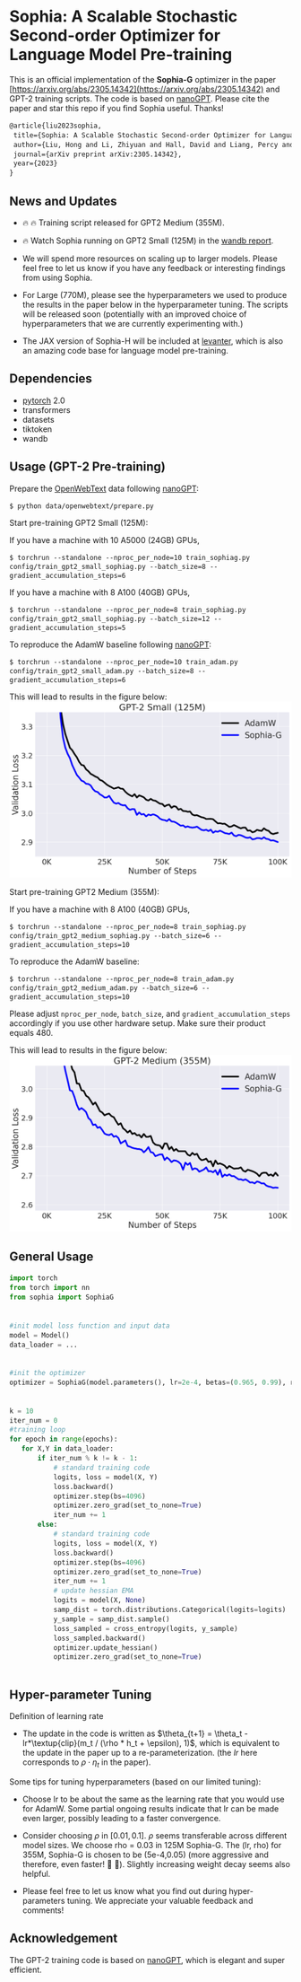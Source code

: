 # Sophia: A Scalable Stochastic Second-order Optimizer for Language Model Pre-training


This is an official implementation of the **Sophia-G** optimizer in the paper [https://arxiv.org/abs/2305.14342](https://arxiv.org/abs/2305.14342) and GPT-2 training scripts. The code is based on [nanoGPT](https://github.com/karpathy/nanoGPT/). Please cite the paper and star this repo if you find Sophia useful. Thanks!


```tex
@article{liu2023sophia,
 title={Sophia: A Scalable Stochastic Second-order Optimizer for Language Model Pre-training},
 author={Liu, Hong and Li, Zhiyuan and Hall, David and Liang, Percy and Ma, Tengyu},
 journal={arXiv preprint arXiv:2305.14342},
 year={2023}
}
```


## News and Updates
- :fire: :fire: Training script released for GPT2 Medium (355M).
- :fire: Watch Sophia running on GPT2 Small (125M) in the [wandb report](https://api.wandb.ai/links/hliu99/o4mrh3ry).

- We will spend more resources on scaling up to larger models. Please feel free to let us know if you have any feedback or interesting findings from using Sophia.


- For Large (770M), please see the hyperparameters we used to produce the results in the paper below in the hyperparameter tuning. The scripts will be released soon (potentially with an improved choice of hyperparameters that we are currently experimenting with.)
- The JAX version of Sophia-H will be included at [levanter](https://github.com/stanford-crfm/levanter), which is also an amazing code base for language model pre-training.








## Dependencies


- [pytorch](https://pytorch.org) 2.0
- transformers
- datasets
- tiktoken
- wandb


## Usage (GPT-2 Pre-training)

Prepare the [OpenWebText](https://huggingface.co/datasets/openwebtext) data following [nanoGPT](https://github.com/karpathy/nanoGPT/):
```
$ python data/openwebtext/prepare.py
```
Start pre-training GPT2 Small (125M):

If you have a machine with 10 A5000 (24GB) GPUs,
```
$ torchrun --standalone --nproc_per_node=10 train_sophiag.py config/train_gpt2_small_sophiag.py --batch_size=8 --gradient_accumulation_steps=6
```
If you have a machine with 8 A100 (40GB) GPUs,
```
$ torchrun --standalone --nproc_per_node=8 train_sophiag.py config/train_gpt2_small_sophiag.py --batch_size=12 --gradient_accumulation_steps=5
```

To reproduce the AdamW baseline following [nanoGPT](https://github.com/karpathy/nanoGPT/):
```
$ torchrun --standalone --nproc_per_node=10 train_adam.py config/train_gpt2_small_adam.py --batch_size=8 --gradient_accumulation_steps=6
```

This will lead to results in the figure below:
![repro125m](assets/small_100k_plus.png)

Start pre-training GPT2 Medium (355M):

If you have a machine with 8 A100 (40GB) GPUs,
```
$ torchrun --standalone --nproc_per_node=8 train_sophiag.py config/train_gpt2_medium_sophiag.py --batch_size=6 --gradient_accumulation_steps=10
```

To reproduce the AdamW baseline:
```
$ torchrun --standalone --nproc_per_node=8 train_adam.py config/train_gpt2_medium_adam.py --batch_size=6 --gradient_accumulation_steps=10
```

Please adjust ```nproc_per_node```, ```batch_size```, and ```gradient_accumulation_steps``` accordingly if you use other hardware setup. Make sure their product equals 480.


This will lead to results in the figure below:
![repro355m](assets/medium_100k_plus.png)


## General Usage


```python
import torch
from torch import nn
from sophia import SophiaG


#init model loss function and input data
model = Model()
data_loader = ...


#init the optimizer
optimizer = SophiaG(model.parameters(), lr=2e-4, betas=(0.965, 0.99), rho = 0.01, weight_decay=1e-1)


k = 10
iter_num = 0
#training loop
for epoch in range(epochs):
   for X,Y in data_loader:
       if iter_num % k != k - 1:
           # standard training code
           logits, loss = model(X, Y)
           loss.backward()
           optimizer.step(bs=4096)
           optimizer.zero_grad(set_to_none=True)
           iter_num += 1
       else:
           # standard training code
           logits, loss = model(X, Y)
           loss.backward()
           optimizer.step(bs=4096)
           optimizer.zero_grad(set_to_none=True)
           iter_num += 1
           # update hessian EMA
           logits = model(X, None)
           samp_dist = torch.distributions.Categorical(logits=logits)
           y_sample = samp_dist.sample()
           loss_sampled = cross_entropy(logits, y_sample)
           loss_sampled.backward()
           optimizer.update_hessian()
           optimizer.zero_grad(set_to_none=True)
          
```


## Hyper-parameter Tuning

Definition of learning rate 
- The update in the code is written as $\theta_{t+1} = \theta_t - lr*\textup{clip}(m_t / (\rho * h_t + \epsilon), 1)$, which is equivalent to the update in the paper up to a re-parameterization. (the $lr$ here corresponds to $\rho \cdot \eta_t$ in the paper). 


Some tips for tuning hyperparameters (based on our limited tuning):  
- Choose lr to be about the same as the learning rate that you would use for AdamW. Some partial ongoing results indicate that lr can be made even larger, possibly leading to a faster convergence.

- Consider choosing $\rho$ in $[0.01, 0.1]$. $\rho$ seems transferable across different model sizes. We choose rho = 0.03 in 125M Sophia-G.
The (lr, rho) for 355M, Sophia-G is chosen to be (5e-4,0.05) (more aggressive and therefore, even faster! :rocket: :rocket:). Slightly increasing weight decay seems also helpful.

- Please feel free to let us know what you find out during hyper-parameters tuning. We appreciate your valuable feedback and comments!




## Acknowledgement


The GPT-2 training code is based on [nanoGPT](https://github.com/karpathy/nanoGPT/), which is elegant and super efficient.